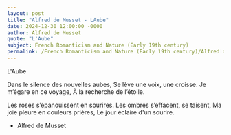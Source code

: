 ```yaml
---
layout: post
title: "Alfred de Musset - LAube"
date: 2024-12-30 12:00:00 -0000
author: Alfred de Musset
quote: "L'Aube"
subject: French Romanticism and Nature (Early 19th century)
permalink: /French Romanticism and Nature (Early 19th century)/Alfred de Musset/Alfred de Musset - LAube
---
```


L'Aube

Dans le silence des nouvelles aubes,
Se lève une voix, une croisse.
Je m’égare en ce voyage,
À la recherche de l’étoile.

Les roses s’épanouissent en sourires.
Les ombres s’effacent, se taisent,
Ma joie pleure en couleurs prières,
Le jour éclaire d'un sourire.

- Alfred de Musset
